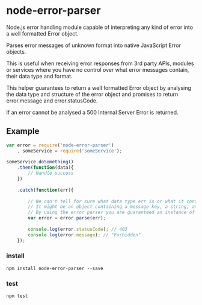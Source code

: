# node-error-parser  
Node.js error handling module capable of interpreting any kind of error into a well formatted Error object.

Parses error messages of unknown format into native JavaScript Error objects.  

This is useful when receiving error responses from 3rd party APIs, modules or services where you have no control over what error messages contain, their data type and format.  

This helper guarantees to return a well formatted Error object by analysing the data type and structure of the error object and promises to return error.message and error.statusCode.  

If an error cannot be analysed a 500 Internal Server Error is returned.

## Example  
```javascript
var error = require('node-error-parser')  
    , someService = require('someService');  
    
someService.doSomething()
    .then(function(data){
        // Handle success
    })
    
    .catch(function(err){
        
        // We can't tell for sure what data type err is or what it contains
        // It might be an object containing a message key, a string, an array or an instance of Error
        // By using the error parser you are guaranteed an instance of Error
        var error = error.parse(err); 
        
        console.log(error.statusCode); // 403
        console.log(error.message); // "Forbidden"
    });
```    
### install  
`npm install node-error-parser --save`

### test  
`npm test`
